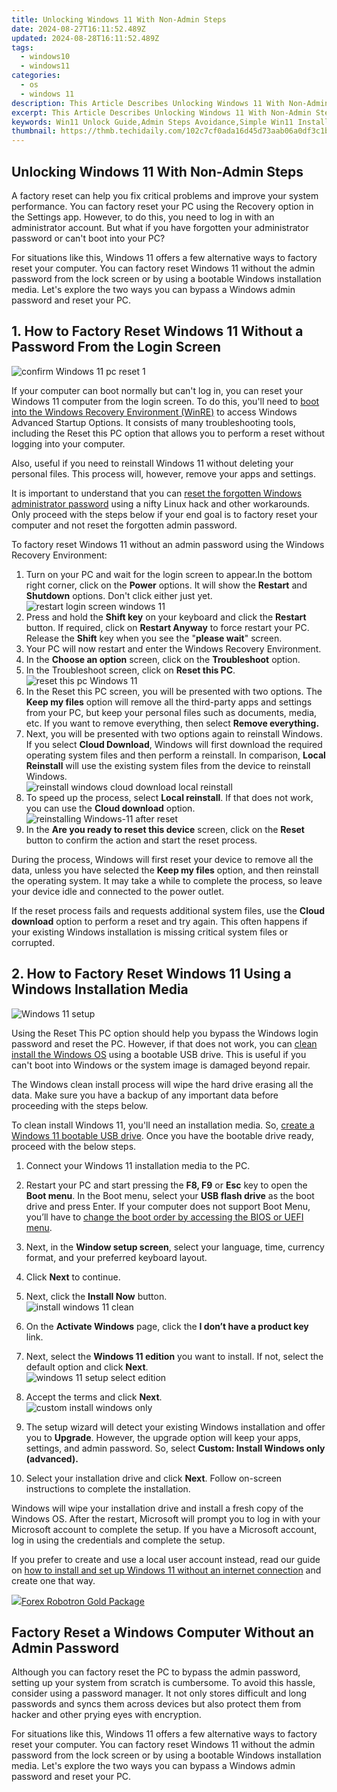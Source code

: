 ```yaml
---
title: Unlocking Windows 11 With Non-Admin Steps
date: 2024-08-27T16:11:52.489Z
updated: 2024-08-28T16:11:52.489Z
tags:
  - windows10
  - windows11
categories:
  - os
  - windows 11
description: This Article Describes Unlocking Windows 11 With Non-Admin Steps
excerpt: This Article Describes Unlocking Windows 11 With Non-Admin Steps
keywords: Win11 Unlock Guide,Admin Steps Avoidance,Simple Win11 Install,Easy Win11 Access,Non-Admin Windows Entry,Bypassing Admin Requirements,Quick Win11 Setup
thumbnail: https://thmb.techidaily.com/102c7cf0ada16d45d73aab06a0df3c1b4bd516c1e4675a811bb1bd88b724571c.jpg
---
```


## Unlocking Windows 11 With Non-Admin Steps

 A factory reset can help you fix critical problems and improve your system performance. You can factory reset your PC using the Recovery option in the Settings app. However, to do this, you need to log in with an administrator account. But what if you have forgotten your administrator password or can't boot into your PC?

 For situations like this, Windows 11 offers a few alternative ways to factory reset your computer. You can factory reset Windows 11 without the admin password from the lock screen or by using a bootable Windows installation media. Let's explore the two ways you can bypass a Windows admin password and reset your PC.

## 1\. How to Factory Reset Windows 11 Without a Password From the Login Screen

![confirm Windows 11 pc reset 1](https://static1.makeuseofimages.com/wordpress/wp-content/uploads/2022/01/confirm-Windows-11-pc-reset-1.png)

 If your computer can boot normally but can't log in, you can reset your Windows 11 computer from the login screen. To do this, you'll need to [boot into the Windows Recovery Environment (WinRE)](https://www.makeuseof.com/ways-to-boot-into-the-windows-recovery-environment/) to access Windows Advanced Startup Options. It consists of many troubleshooting tools, including the Reset this PC option that allows you to perform a reset without logging into your computer.

 Also, useful if you need to reinstall Windows 11 without deleting your personal files. This process will, however, remove your apps and settings.

 It is important to understand that you can [reset the forgotten Windows administrator password](https://www.makeuseof.com/tag/3-ways-to-reset-the-forgotten-windows-administrator-password/) using a nifty Linux hack and other workarounds. Only proceed with the steps below if your end goal is to factory reset your computer and not reset the forgotten admin password.

 To factory reset Windows 11 without an admin password using the Windows Recovery Environment:

1. Turn on your PC and wait for the login screen to appear.In the bottom right corner, click on the **Power** options. It will show the **Restart** and **Shutdown** options. Don't click either just yet.  
![restart login screen windows 11](https://static1.makeuseofimages.com/wordpress/wp-content/uploads/2022/01/restart-login-screen-windows-11.png)
2. Press and hold the **Shift key** on your keyboard and click the **Restart** button. If required, click on **Restart Anyway** to force restart your PC. Release the **Shift** key when you see the "**please wait**" screen.
3. Your PC will now restart and enter the Windows Recovery Environment.
4. In the **Choose an option** screen, click on the **Troubleshoot** option.
5. In the Troubleshoot screen, click on **Reset this PC**.  
![reset this pc Windows 11](https://static1.makeuseofimages.com/wordpress/wp-content/uploads/2022/01/reset-this-pc-Windows-11.png)
6. In the Reset this PC screen, you will be presented with two options. The **Keep my files** option will remove all the third-party apps and settings from your PC, but keep your personal files such as documents, media, etc. If you want to remove everything, then select **Remove everything.**
7. Next, you will be presented with two options again to reinstall Windows. If you select **Cloud Download**, Windows will first download the required operating system files and then perform a reinstall. In comparison, **Local Reinstall** will use the existing system files from the device to reinstall Windows.  
![reinstall windows cloud download local reinstall](https://static1.makeuseofimages.com/wordpress/wp-content/uploads/2022/01/reinsall-windows-cloud-download-local-reinstall.png)
8. To speed up the process, select **Local reinstall**. If that does not work, you can use the **Cloud download** option.  
![reinstalling Windows-11 after reset](https://static1.makeuseofimages.com/wordpress/wp-content/uploads/2022/09/reinstalling-Windows-11-after-reset.jpg)
9. In the **Are you ready to reset this device** screen, click on the **Reset** button to confirm the action and start the reset process.

 During the process, Windows will first reset your device to remove all the data, unless you have selected the **Keep my files** option, and then reinstall the operating system. It may take a while to complete the process, so leave your device idle and connected to the power outlet.

 If the reset process fails and requests additional system files, use the **Cloud download** option to perform a reset and try again. This often happens if your existing Windows installation is missing critical system files or corrupted.

## 2\. How to Factory Reset Windows 11 Using a Windows Installation Media

![Windows 11 setup](https://static1.makeuseofimages.com/wordpress/wp-content/uploads/2022/01/Windows-11-setup.png)

 Using the Reset This PC option should help you bypass the Windows login password and reset the PC. However, if that does not work, you can [clean install the Windows OS](https://www.makeuseof.com/how-to-clean-install-windows-11/) using a bootable USB drive. This is useful if you can't boot into Windows or the system image is damaged beyond repair.

 The Windows clean install process will wipe the hard drive erasing all the data. Make sure you have a backup of any important data before proceeding with the steps below.

 To clean install Windows 11, you'll need an installation media. So, [create a Windows 11 bootable USB drive](https://www.makeuseof.com/windows-11-create-bootable-usb-drive/). Once you have the bootable drive ready, proceed with the below steps.

1. Connect your Windows 11 installation media to the PC.
2. Restart your PC and start pressing the **F8, F9** or **Esc** key to open the **Boot menu**. In the Boot menu, select your **USB flash drive** as the boot drive and press Enter. If your computer does not support Boot Menu, you’ll have to [change the boot order by accessing the BIOS or UEFI menu](https://www.makeuseof.com/tag/how-to-change-the-boot-order-on-your-pc-so-you-can-boot-from-usb/).
3. Next, in the **Window setup screen**, select your language, time, currency format, and your preferred keyboard layout.
4. Click **Next** to continue.
5. Next, click the **Install Now** button.  
![install windows 11 clean](https://static1.makeuseofimages.com/wordpress/wp-content/uploads/2022/01/insatll-windows-11-clean.png)

1. On the **Activate Windows** page, click the **I don’t have a product key** link.
2. Next, select the **Windows 11 edition** you want to install. If not, select the default option and click **Next**.  
![windows 11 setup select edition](https://static1.makeuseofimages.com/wordpress/wp-content/uploads/2022/01/windows-11-setup-select-edition.png)
3. Accept the terms and click **Next**.  
![custom install windows only](https://static1.makeuseofimages.com/wordpress/wp-content/uploads/2022/01/custom-install-windows-only-.png)
4. The setup wizard will detect your existing Windows installation and offer you to **Upgrade**. However, the upgrade option will keep your apps, settings, and admin password. So, select **Custom: Install Windows only (advanced).**
5. Select your installation drive and click **Next**. Follow on-screen instructions to complete the installation.

 Windows will wipe your installation drive and install a fresh copy of the Windows OS. After the restart, Microsoft will prompt you to log in with your Microsoft account to complete the setup. If you have a Microsoft account, log in using the credentials and complete the setup.

 If you prefer to create and use a local user account instead, read our guide on [how to install and set up Windows 11 without an internet connection](https://www.makeuseof.com/windows-11-set-up-without-internet-connection/) and create one that way.

<!-- affiliate ads begin -->
<a href="https://secure.2checkout.com/order/checkout.php?PRODS=4727541&QTY=1&AFFILIATE=108875&CART=1"><img src="https://secure.avangate.com/images/merchant/5f4f7141b65a730b4efb0e0d51f63e94/products/copy_copy_forexrobotronbox.gif" border="0">Forex Robotron Gold Package</a>
<!-- affiliate ads end -->
## Factory Reset a Windows Computer Without an Admin Password

 Although you can factory reset the PC to bypass the admin password, setting up your system from scratch is cumbersome. To avoid this hassle, consider using a password manager. It not only stores difficult and long passwords and syncs them across devices but also protect them from hacker and other prying eyes with encryption.

 For situations like this, Windows 11 offers a few alternative ways to factory reset your computer. You can factory reset Windows 11 without the admin password from the lock screen or by using a bootable Windows installation media. Let's explore the two ways you can bypass a Windows admin password and reset your PC.



<ins class="adsbygoogle"
      style="display:block"
      data-ad-client="ca-pub-7571918770474297"
      data-ad-slot="8358498916"
      data-ad-format="auto"
      data-full-width-responsive="true"></ins>